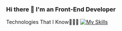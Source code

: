 ### Hi there 👋 I'm an Front-End Developer



   
Technologies That I Know👨🏻‍💻
[![My Skills](https://skillicons.dev/icons?i=figma,vscode,html,css,bootstrap,js,react,git,github,discord)](https://skillicons.dev)

